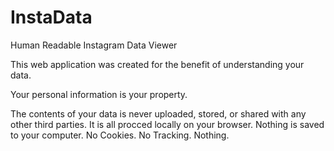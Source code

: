 # InstaData
Human Readable Instagram Data Viewer

This web application was created for the benefit of understanding your data.

Your personal information is your property.

The contents of your data is never uploaded, stored, or shared with any other third parties. It is all procced locally on your browser. Nothing is saved to your computer. No Cookies. No Tracking. Nothing.
